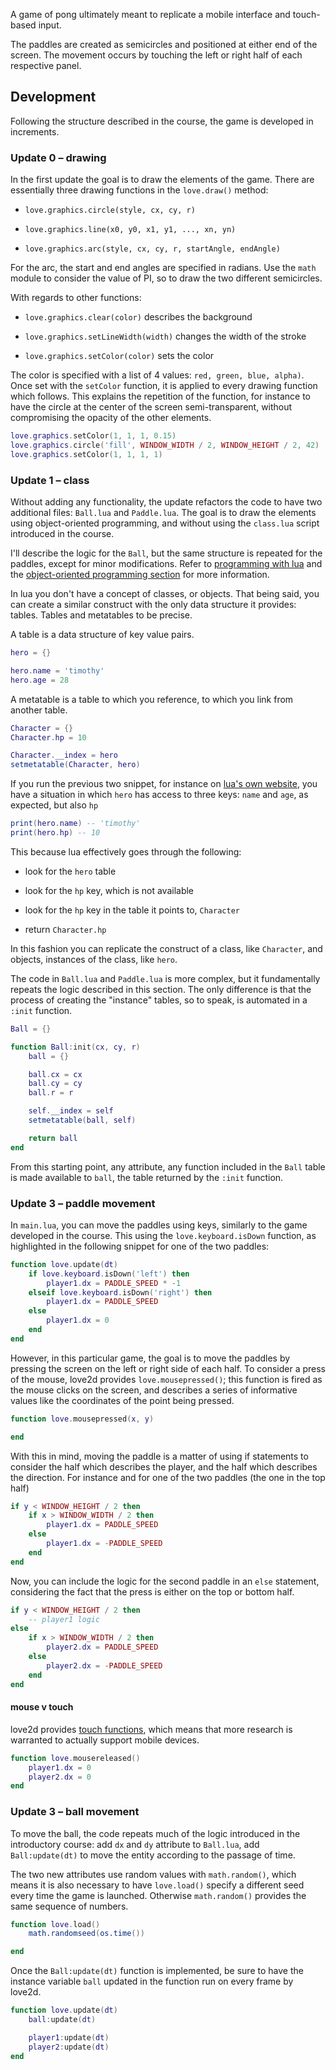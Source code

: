 A game of pong ultimately meant to replicate a mobile interface and touch-based input.

The paddles are created as semicircles and positioned at either end of the screen. The movement occurs by touching the left or right half of each respective panel.

## Development

Following the structure described in the course, the game is developed in increments.

### Update 0 – drawing

In the first update the goal is to draw the elements of the game. There are essentially three drawing functions in the `love.draw()` method:

- `love.graphics.circle(style, cx, cy, r)`

- `love.graphics.line(x0, y0, x1, y1, ..., xn, yn)`

- `love.graphics.arc(style, cx, cy, r, startAngle, endAngle)`

For the arc, the start and end angles are specified in radians. Use the `math` module to consider the value of PI, so to draw the two different semicircles.

With regards to other functions:

- `love.graphics.clear(color)` describes the background

- `love.graphics.setLineWidth(width)` changes the width of the stroke

- `love.graphics.setColor(color)` sets the color

The color is specified with a list of 4 values: `red, green, blue, alpha)`. Once set with the `setColor` function, it is applied to every drawing function which follows. This explains the repetition of the function, for instance to have the circle at the center of the screen semi-transparent, without compromising the opacity of the other elements.

```lua
love.graphics.setColor(1, 1, 1, 0.15)
love.graphics.circle('fill', WINDOW_WIDTH / 2, WINDOW_HEIGHT / 2, 42)
love.graphics.setColor(1, 1, 1, 1)
```

### Update 1 – class

Without adding any functionality, the update refactors the code to have two additional files: `Ball.lua` and `Paddle.lua`. The goal is to draw the elements using object-oriented programming, and without using the `class.lua` script introduced in the course.

I'll describe the logic for the `Ball`, but the same structure is repeated for the paddles, except for minor modifications. Refer to [programming with lua](https://www.lua.org/pil/contents.html) and the [object-oriented programming section](https://www.lua.org/pil/16.html) for more information.

In lua you don't have a concept of classes, or objects. That being said, you can create a similar construct with the only data structure it provides: tables. Tables and metatables to be precise.

A table is a data structure of key value pairs.

```lua
hero = {}

hero.name = 'timothy'
hero.age = 28
```

A metatable is a table to which you reference, to which you link from another table.

```lua
Character = {}
Character.hp = 10

Character.__index = hero
setmetatable(Character, hero)
```

If you run the previous two snippet, for instance on [lua's own website](https://www.lua.org/demo.html), you have a situation in which `hero` has access to three keys: `name` and `age`, as expected, but also `hp`

```lua
print(hero.name) -- 'timothy'
print(hero.hp) -- 10
```

This because lua effectively goes through the following:

- look for the `hero` table

- look for the `hp` key, which is not available

- look for the `hp` key in the table it points to, `Character`

- return `Character.hp`

In this fashion you can replicate the construct of a class, like `Character`, and objects, instances of the class, like `hero`.

The code in `Ball.lua` and `Paddle.lua` is more complex, but it fundamentally repeats the logic described in this section. The only difference is that the process of creating the "instance" tables, so to speak, is automated in a `:init` function.

```lua
Ball = {}

function Ball:init(cx, cy, r)
    ball = {}

    ball.cx = cx
    ball.cy = cy
    ball.r = r

    self.__index = self
    setmetatable(ball, self)

    return ball
end
```

From this starting point, any attribute, any function included in the `Ball` table is made available to `ball`, the table returned by the `:init` function.

### Update 3 – paddle movement

In `main.lua`, you can move the paddles using keys, similarly to the game developed in the course. This using the `love.keyboard.isDown` function, as highlighted in the following snippet for one of the two paddles:

```lua
function love.update(dt)
    if love.keyboard.isDown('left') then
        player1.dx = PADDLE_SPEED * -1
    elseif love.keyboard.isDown('right') then
        player1.dx = PADDLE_SPEED
    else
        player1.dx = 0
    end
end
```

However, in this particular game, the goal is to move the paddles by pressing the screen on the left or right side of each half. To consider a press of the mouse, love2d provides `love.mousepressed()`; this function is fired as the mouse clicks on the screen, and describes a series of informative values like the coordinates of the point being pressed.

```lua
function love.mousepressed(x, y)

end
```

With this in mind, moving the paddle is a matter of using if statements to consider the half which describes the player, and the half which describes the direction. For instance and for one of the two paddles (the one in the top half)

```lua
if y < WINDOW_HEIGHT / 2 then
    if x > WINDOW_WIDTH / 2 then
        player1.dx = PADDLE_SPEED
    else
        player1.dx = -PADDLE_SPEED
    end
end
```

Now, you can include the logic for the second paddle in an `else` statement, considering the fact that the press is either on the top or bottom half.

```lua
if y < WINDOW_HEIGHT / 2 then
    -- player1 logic
else
    if x > WINDOW_WIDTH / 2 then
        player2.dx = PADDLE_SPEED
    else
        player2.dx = -PADDLE_SPEED
    end
end
```

#### mouse v touch

love2d provides [touch functions](https://love2d.org/wiki/love.touch), which means that more research is warranted to actually support mobile devices.

```lua
function love.mousereleased()
    player1.dx = 0
    player2.dx = 0
end
```

### Update 3 – ball movement

To move the ball, the code repeats much of the logic introduced in the introductory course: add `dx` and `dy` attribute to `Ball.lua`, add `Ball:update(dt)` to move the entity according to the passage of time.

The two new attributes use random values with `math.random()`, which means it is also necessary to have `love.load()` specify a different seed every time the game is launched. Otherwise `math.random()` provides the same sequence of numbers.

```lua
function love.load()
    math.randomseed(os.time())

end
```

Once the `Ball:update(dt)` function is implemented, be sure to have the instance variable `ball` updated in the function run on every frame by love2d.

```lua
function love.update(dt)
    ball:update(dt)

    player1:update(dt)
    player2:update(dt)
end
```
